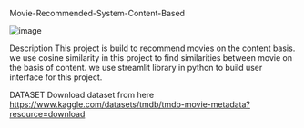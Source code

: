 Movie-Recommended-System-Content-Based

![image](https://github.com/RahulSurenderSingh/Movie-Recommended-System-Content-Based/assets/136818857/9e8a85c6-7050-41b8-b958-d4b6ea6d3522)



Description
This project is build to recommend movies on the content basis.
we use cosine similarity in this project to find similarities between movie on the basis of content.
we use streamlit library in python to build user interface for this project.


DATASET
Download dataset from here
https://www.kaggle.com/datasets/tmdb/tmdb-movie-metadata?resource=download

